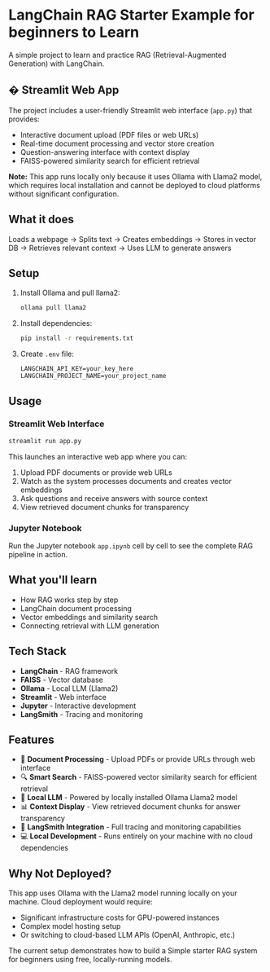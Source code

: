 # LangChain RAG Starter Example for beginners to Learn

A simple project to learn and practice RAG (Retrieval-Augmented Generation) with LangChain.

## � Streamlit Web App

The project includes a user-friendly Streamlit web interface (`app.py`) that provides:
- Interactive document upload (PDF files or web URLs)
- Real-time document processing and vector store creation
- Question-answering interface with context display
- FAISS-powered similarity search for efficient retrieval

**Note:** This app runs locally only because it uses Ollama with Llama2 model, which requires local installation and cannot be deployed to cloud platforms without significant configuration.

## What it does

Loads a webpage → Splits text → Creates embeddings → Stores in vector DB → Retrieves relevant context → Uses LLM to generate answers

## Setup

1. Install Ollama and pull llama2:
   ```bash
   ollama pull llama2
   ```

2. Install dependencies:
   ```bash
   pip install -r requirements.txt
   ```

3. Create `.env` file:
   ```env
   LANGCHAIN_API_KEY=your_key_here
   LANGCHAIN_PROJECT_NAME=your_project_name
   ```

## Usage

### Streamlit Web Interface
```bash
streamlit run app.py
```
This launches an interactive web app where you can:
1. Upload PDF documents or provide web URLs
2. Watch as the system processes documents and creates vector embeddings
3. Ask questions and receive answers with source context
4. View retrieved document chunks for transparency

### Jupyter Notebook
Run the Jupyter notebook `app.ipynb` cell by cell to see the complete RAG pipeline in action.

## What you'll learn

- How RAG works step by step
- LangChain document processing
- Vector embeddings and similarity search
- Connecting retrieval with LLM generation

## Tech Stack

- **LangChain** - RAG framework
- **FAISS** - Vector database  
- **Ollama** - Local LLM (Llama2)
- **Streamlit** - Web interface
- **Jupyter** - Interactive development
- **LangSmith** - Tracing and monitoring

## Features

- 📄 **Document Processing** - Upload PDFs or provide URLs through web interface
- 🔍 **Smart Search** - FAISS-powered vector similarity search for efficient retrieval
- 🤖 **Local LLM** - Powered by locally installed Ollama Llama2 model
- 📊 **Context Display** - View retrieved document chunks for answer transparency
- 🔧 **LangSmith Integration** - Full tracing and monitoring capabilities
- 💻 **Local Development** - Runs entirely on your machine with no cloud dependencies

## Why Not Deployed?

This app uses Ollama with the Llama2 model running locally on your machine. Cloud deployment would require:
- Significant infrastructure costs for GPU-powered instances
- Complex model hosting setup
- Or switching to cloud-based LLM APIs (OpenAI, Anthropic, etc.)

The current setup demonstrates how to build a Simple starter RAG system for beginners using free, locally-running models.

